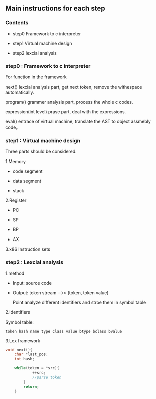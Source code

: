 ## Main instructions for each step

### Contents

* step0 Framework to c interpreter

* step1 Virtual machine design

* step2 lexcial analysis


### step0 : Framework to c interpreter

For function in the framework

next() lexcial analysis part, get next token, remove the withespace automatically.

program() grammer analysis part, process the whole c codes.

expression(int level) prase part, deal with the expressions.

eval() entrace of virtual machine, translate the AST to object assmebly code。



### step1 : Virtual machine design

Three parts should be considered.

1.Memory

* code segment

* data segment

* stack

2.Register

* PC

* SP

* BP

* AX

3.x86 Instruction sets



### step2 : Lexcial analysis

1.method

* Input: source code

* Output: token stream -->> (token, token value)

    Point:analyze different identifiers and stroe them in symbol table

2.Identifiers

Symbol table:

`token hash name type class value btype bclass bvalue`

3.Lex framework

```c
void next(){
    char *last_pos;
    int hash;

    while(token = *src){
            ++src;
            //parse token
        }
        return;
    }
```









